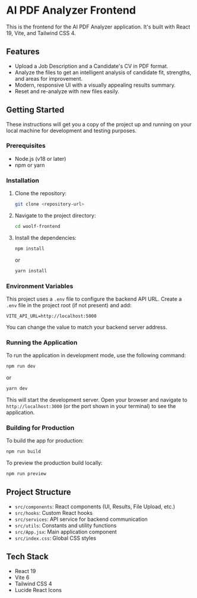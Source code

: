 # AI PDF Analyzer Frontend

This is the frontend for the AI PDF Analyzer application. It's built with React 19, Vite, and Tailwind CSS 4.

## Features

- Upload a Job Description and a Candidate's CV in PDF format.
- Analyze the files to get an intelligent analysis of candidate fit, strengths, and areas for improvement.
- Modern, responsive UI with a visually appealing results summary.
- Reset and re-analyze with new files easily.

## Getting Started

These instructions will get you a copy of the project up and running on your local machine for development and testing purposes.

### Prerequisites

- Node.js (v18 or later)
- npm or yarn

### Installation

1. Clone the repository:
    ```bash
    git clone <repository-url>
    ```
2. Navigate to the project directory:
    ```bash
    cd woolf-frontend
    ```
3. Install the dependencies:
    ```bash
    npm install
    ```
    or
    ```bash
    yarn install
    ```

### Environment Variables

This project uses a `.env` file to configure the backend API URL. Create a `.env` file in the project root (if not present) and add:

```properties
VITE_API_URL=http://localhost:5000
```

You can change the value to match your backend server address.

### Running the Application

To run the application in development mode, use the following command:

```bash
npm run dev
```
or
```bash
yarn dev
```

This will start the development server. Open your browser and navigate to `http://localhost:3000` (or the port shown in your terminal) to see the application.

### Building for Production

To build the app for production:

```bash
npm run build
```

To preview the production build locally:

```bash
npm run preview
```

## Project Structure

- `src/components`: React components (UI, Results, File Upload, etc.)
- `src/hooks`: Custom React hooks
- `src/services`: API service for backend communication
- `src/utils`: Constants and utility functions
- `src/App.jsx`: Main application component
- `src/index.css`: Global CSS styles

## Tech Stack

- React 19
- Vite 6
- Tailwind CSS 4
- Lucide React Icons
